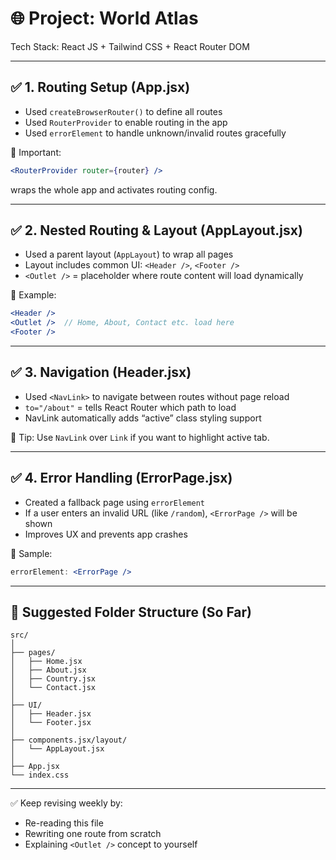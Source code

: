 
# 🌐 Project: World Atlas
Tech Stack: React JS + Tailwind CSS + React Router DOM

---

## ✅ 1. Routing Setup (App.jsx)

- Used `createBrowserRouter()` to define all routes
- Used `RouterProvider` to enable routing in the app
- Used `errorElement` to handle unknown/invalid routes gracefully

📌 Important:
```jsx
<RouterProvider router={router} />
```
wraps the whole app and activates routing config.

---

## ✅ 2. Nested Routing & Layout (AppLayout.jsx)

- Used a parent layout (`AppLayout`) to wrap all pages
- Layout includes common UI: `<Header />`, `<Footer />`
- `<Outlet />` = placeholder where route content will load dynamically

📌 Example:
```jsx
<Header />
<Outlet />  // Home, About, Contact etc. load here
<Footer />
```

---

## ✅ 3. Navigation (Header.jsx)

- Used `<NavLink>` to navigate between routes without page reload
- `to="/about"` = tells React Router which path to load
- NavLink automatically adds “active” class styling support

🧠 Tip: Use `NavLink` over `Link` if you want to highlight active tab.

---

## ✅ 4. Error Handling (ErrorPage.jsx)

- Created a fallback page using `errorElement`
- If a user enters an invalid URL (like `/random`), `<ErrorPage />` will be shown
- Improves UX and prevents app crashes

📌 Sample:
```jsx
errorElement: <ErrorPage />
```

---

## 📁 Suggested Folder Structure (So Far)

```
src/
│
├── pages/
│   ├── Home.jsx
│   ├── About.jsx
│   ├── Country.jsx
│   └── Contact.jsx
│
├── UI/
│   ├── Header.jsx
│   └── Footer.jsx
│
├── components.jsx/layout/
│   └── AppLayout.jsx
│
├── App.jsx
└── index.css
```

---

✅ Keep revising weekly by:
- Re-reading this file
- Rewriting one route from scratch
- Explaining `<Outlet />` concept to yourself
